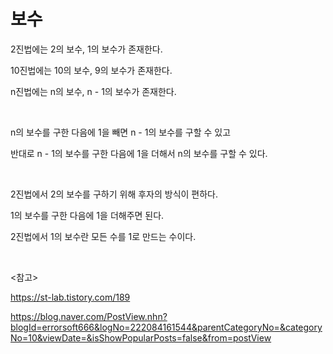 # 보수

2진법에는 2의 보수, 1의 보수가 존재한다.

10진법에는 10의 보수, 9의 보수가 존재한다.

n진법에는 n의 보수, n - 1의 보수가 존재한다.

<br>

n의 보수를 구한 다음에 1을 빼면 n - 1의 보수를 구할 수 있고

반대로 n - 1의 보수를 구한 다음에 1을 더해서 n의 보수를 구할 수 있다.

<br>

2진법에서 2의 보수를 구하기 위해 후자의 방식이 편하다.

1의 보수를 구한 다음에 1을 더해주면 된다.

2진법에서 1의 보수란 모든 수를 1로 만드는 수이다.

<br>

<참고>

https://st-lab.tistory.com/189

https://blog.naver.com/PostView.nhn?blogId=errorsoft666&logNo=222084161544&parentCategoryNo=&categoryNo=10&viewDate=&isShowPopularPosts=false&from=postView
